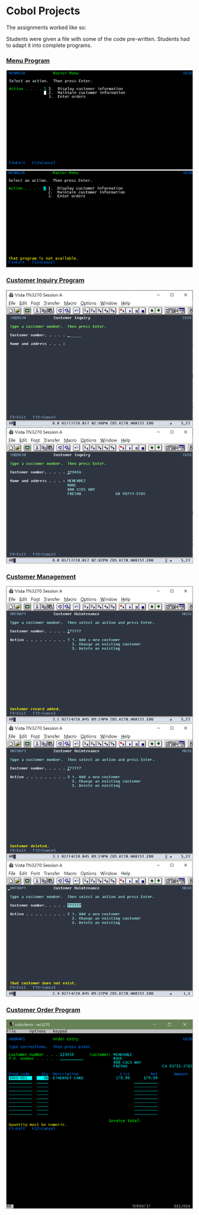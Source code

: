 # Cobol Projects

The assignments worked like so:

Students were given a file with some of the code pre-written.
Students had to adapt it into complete programs.

### [Menu Program](/Cobol/A2/UUMENG38.CBL)
![Menu Program](/Cobol/A2/Menu%201%20before%20enter.PNG)
![Menu Selected Program Not Available](/Cobol/A2/Menu%20program%20not%20available.PNG)

### [Customer Inquiry Program](/Cobol/A1/CMINQG38.CBL)
![Blank Customer Info Inquiry Screen](/Cobol/A1/INQUIRY.INITIAL.SCREEN.PNG)
![Customer Info Inquiry Screen With Info](/Cobol/A1/INQUIRY.VALID.PNG)

### [Customer Management](/Cobol/A3/CMMNTG38.CBL)
![Add New Customer](/Cobol/A3/4%20Add%20Success.PNG)
![Delete Previous Customer](/Cobol/A3/5%20Delete%20Success.PNG)
![Try Change Deleted Customer Info](/Cobol/A3/2%20Change%20Error.PNG)

### [Customer Order Program](/Cobol/A4/ORDERG38.CBL)
![Order Creation Program](/Cobol/A4/Err%20Valid%20Quantity.PNG)
